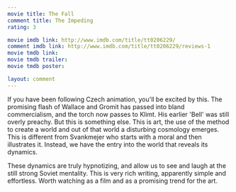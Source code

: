 ```yaml
---
movie title: The Fall
comment title: The Impeding
rating: 3

movie imdb link: http://www.imdb.com/title/tt0206229/
comment imdb link: http://www.imdb.com/title/tt0206229/reviews-1
movie tmdb link: 
movie tmdb trailer: 
movie tmdb poster: 

layout: comment
---
```


If you have been following Czech animation, you'll be excited by this. The promising flash of Wallace and Gromit has passed into bland commercialism, and the torch now passes to Klimt. His earlier 'Bell' was still overly preachy. But this is something else. This is art, the use of the method to create a world and out of that world a disturbing cosmology emerges. This is different from Svankmejer who starts with a moral and then illustrates it. Instead, we have the entry into the world that reveals its dynamics.

These dynamics are truly hypnotizing, and allow us to see and laugh at the still strong Soviet mentality. This is very rich writing, apparently simple and effortless. Worth watching as a film and as a promising trend for the art.